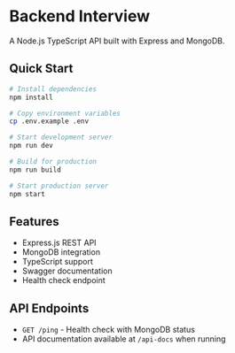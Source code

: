 # Backend Interview

A Node.js TypeScript API built with Express and MongoDB.

## Quick Start

```bash
# Install dependencies
npm install

# Copy environment variables
cp .env.example .env

# Start development server
npm run dev

# Build for production
npm run build

# Start production server
npm start
```

## Features

- Express.js REST API
- MongoDB integration
- TypeScript support
- Swagger documentation
- Health check endpoint

## API Endpoints

- `GET /ping` - Health check with MongoDB status
- API documentation available at `/api-docs` when running